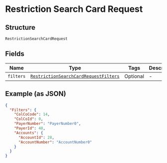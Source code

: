 
# Restriction Search Card Request

## Structure

`RestrictionSearchCardRequest`

## Fields

| Name | Type | Tags | Description |
|  --- | --- | --- | --- |
| `filters` | [`RestrictionSearchCardRequestFilters`](../../doc/models/restriction-search-card-request-filters.md) | Optional | - |

## Example (as JSON)

```json
{
  "Filters": {
    "ColCoCode": 14,
    "ColCoId": 0,
    "PayerNumber": "PayerNumber0",
    "PayerId": 48,
    "Accounts": {
      "AccountId": 28,
      "AccountNumber": "AccountNumber0"
    }
  }
}
```

